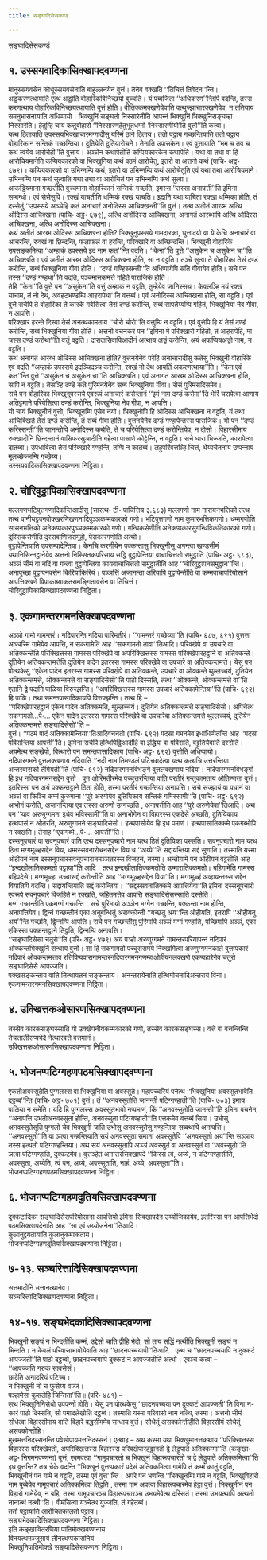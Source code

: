 ```yaml
---
title: सङ्घादिसेसकण्डं

---
```

सङ्घादिसेसकण्डं  


## १. उस्सयवादिकासिक्खापदवण्णना

मानुस्सयवसेन कोधूस्सयवसेनाति बाहुल्‍लनयेन वुत्तं। तेनेव वक्खति ‘‘तिचित्तं तिवेदन’’न्ति। अड्डकरणत्थायाति एत्थ अड्डोति वोहारिकविनिच्छयो वुच्‍चति। यं पब्बजिता ‘‘अधिकरण’’न्तिपि वदन्ति, तस्स करणत्थाय वोहारिकविनिच्छयत्थायाति वुत्तं होति। वीतिक्‍कमक्खणेयेवाति वत्थुज्झाचारक्खणेयेव, न ततियाय समनुभासनायाति अधिप्पायो। भिक्खुनिं सङ्घतो निस्सारेतीति आपन्‍नं भिक्खुनिं भिक्खुनिसङ्घम्हा निस्सारेति। हेतुम्हि चायं कत्तुवोहारो ‘‘निस्सारणहेतुभूतधम्मो ‘निस्सारणीयो’ति वुत्तो’’ति कत्वा।  
यत्थ ठितायाति उपस्सयभिक्खाचारमग्गादीसु यस्मिं ठाने ठिताय। ततो पट्ठाय गच्छन्तियाति ततो पट्ठाय वोहारिकानं सन्तिकं गच्छन्तिया। दुतियेति दुतियारोचने। तेनाति उपासकेन। एवं वुत्तायाति ‘‘मम च तव च कथं त्वंयेव आरोचेही’’ति वुत्ताय। अञ्‍ञेन कथापेतीति कप्पियकारकेन कथापेति। यथा वा तथा वा हि आरोचियमानेति कप्पियकारको वा भिक्खुनिया कथं पठमं आरोचेतु, इतरो वा अत्तनो कथं (पाचि॰ अट्ठ॰ ६७९)। कप्पियकारको वा उभिन्‍नम्पि कथं, इतरो वा उभिन्‍नम्पि कथं आरोचेतूति एवं यथा तथा आरोचियमाने। उभिन्‍नम्पि पन कथं सुत्वाति यथा तथा वा आरोचितं पन उभिन्‍नम्पि कथं सुत्वा।  
आकड्ढियमाना गच्छतीति वुच्‍चमाना वोहारिकानं सन्तिकं गच्छति, इमस्स ‘‘तस्सा अनापत्ती’’ति इमिना सम्बन्धो। एवं सेसेसुपि। रक्खं याचतीति धम्मिकं रक्खं याचति। इदानि यथा याचिता रक्खा धम्मिका होति, तं दस्सेतुं ‘‘उपस्सये अञ्‍ञेहि कतं अनाचारं अनोदिस्स आचिक्खन्ती’’ति वुत्तं। तत्थ अतीतं आरब्भ अत्थि ओदिस्स आचिक्खना (पाचि॰ अट्ठ॰ ६७९), अत्थि अनोदिस्स आचिक्खना, अनागतं आरब्भापि अत्थि ओदिस्स आचिक्खना, अत्थि अनोदिस्स आचिक्खना।  
कथं अतीतं आरब्भ ओदिस्स आचिक्खना होति? भिक्खुनुपस्सये गामदारका, धुत्तादयो वा ये केचि अनाचारं वा आचरन्ति, रुक्खं वा छिन्दन्ति, फलाफलं वा हरन्ति, परिक्खारे वा अच्छिन्दन्ति। भिक्खुनी वोहारिके उपसङ्कमित्वा ‘‘अम्हाकं उपस्सये इदं नाम कत’’न्ति वदति। ‘‘केना’’ति वुत्ते ‘‘असुकेन च असुकेन चा’’ति आचिक्खति। एवं अतीतं आरब्भ ओदिस्स आचिक्खना होति, सा न वट्टति। तञ्‍चे सुत्वा ते वोहारिका तेसं दण्डं करोन्ति, सब्बं भिक्खुनिया गीवा होति। ‘‘दण्डं गण्हिस्सन्ती’’ति अधिप्पायेपि सति गीवायेव होति। सचे पन तस्स ‘‘दण्डं गण्हथा’’ति वदति, पञ्‍चमासकमत्ते गहिते पाराजिकं होति।  
तेहि ‘‘केना’’ति वुत्ते पन ‘‘असुकेना’ति वत्तुं अम्हाकं न वट्टति, तुम्हेयेव जानिस्सथ। केवलञ्हि मयं रक्खं याचाम, तं नो देथ, अवहटभण्डम्पि आहरापेथा’’ति वत्तब्बं। एवं अनोदिस्स आचिक्खना होति, सा वट्टति। एवं वुत्ते सचेपि ते वोहारिका ते कारके गवेसित्वा तेसं दण्डं करोन्ति, सब्बं सापतेय्यम्पि गहितं, भिक्खुनिया नेव गीवा, न आपत्ति।  
परिक्खारं हरन्ते दिस्वा तेसं अनत्थकामताय ‘‘चोरो चोरो’’ति वत्तुम्पि न वट्टति। एवं वुत्तेपि हि यं तेसं दण्डं करोन्ति, सब्बं भिक्खुनिया गीवा होति। अत्तनो वचनकरं पन ‘‘इमिना मे परिक्खारो गहितो, तं आहरापेहि, मा चस्स दण्डं करोथा’’ति वत्तुं वट्टति। दासदासिवापिआदीनं अत्थाय अड्डं करोन्ति, अयं अकप्पियअड्डो नाम, न वट्टति।  
कथं अनागतं आरब्भ ओदिस्स आचिक्खना होति? वुत्तनयेनेव परेहि अनाचारादीसु कतेसु भिक्खुनी वोहारिके एवं वदति ‘‘अम्हाकं उपस्सये इदञ्‍चिदञ्‍च करोन्ति, रक्खं नो देथ आयतिं अकरणत्थाया’’ति। ‘‘केन एवं कत’’न्ति वुत्ते ‘‘असुकेन च असुकेन चा’’ति आचिक्खति। एवं अनागतं आरब्भ ओदिस्स आचिक्खना होति, सापि न वट्टति। तेसञ्हि दण्डे कते पुरिमनयेनेव सब्बं भिक्खुनिया गीवा। सेसं पुरिमसदिसमेव।  
सचे पन वोहारिका भिक्खुनुपस्सये एवरूपं अनाचारं करोन्तानं ‘‘इमं नाम दण्डं करोमा’’ति भेरिं चरापेत्वा आणाय अतिट्ठमाने परियेसित्वा दण्डं करोन्ति, भिक्खुनिया नेव गीवा, न आपत्ति।  
यो चायं भिक्खुनीनं वुत्तो, भिक्खूनम्पि एसेव नयो। भिक्खुनोपि हि ओदिस्स आचिक्खना न वट्टति, यं तथा आचिक्खिते तेसं दण्डं करोन्ति, तं सब्बं गीवा होति। वुत्तनयेनेव दण्डं गण्हापेन्तस्स पाराजिकं। यो पन ‘‘दण्डं करिस्सन्ती’’ति जानन्तोपि अनोदिस्स कथेति, ते च परियेसित्वा दण्डं करोन्तियेव, न दोसो। विहारसीमाय रुक्खादीनि छिन्दन्तानं वासिफरसुआदीनि गहेत्वा पासाणे कोट्टेन्ति, न वट्टति। सचे धारा भिज्‍जति, कारापेत्वा दातब्बा। उपधावित्वा तेसं परिक्खारे गण्हन्ति, तम्पि न कातब्बं। लहुपरिवत्तञ्हि चित्तं, थेय्यचेतनाय उप्पन्‍नाय मूलच्छेज्‍जम्पि गच्छेय्य।  
उस्सयवादिकासिक्खापदवण्णना निट्ठिता।  


## २. चोरिवुट्ठापिकासिक्खापदवण्णना

मल्‍लगणभटिपुत्तगणादिकन्तिआदीसु (सारत्थ॰ टी॰ पाचित्तिय ३.६८३) मल्‍लगणो नाम नारायनभत्तिको तत्थ तत्थ पानीयट्ठपनपोक्खरणिखणनादिपुञ्‍ञकम्मकारको गणो। भटिपुत्तगणो नाम कुमारभत्तिकगणो। धम्मगणोति सासनभत्तिको अनेकप्पकारपुञ्‍ञकम्मकारको गणो। गन्धिकसेणीति अनेकप्पकारसुगन्धिविकतिकारको गणो। दुस्सिकसेणीति दुस्सवाणिजसमूहो, पेसकारगणोति अत्थो।  
वुट्ठापेन्तियाति उपसम्पादेन्तिया। केनचि करणीयेन पक्‍कन्तासु भिक्खुनीसु अगन्त्वा खण्डसीमं यथानिसिन्‍नट्ठानेयेव अत्तनो निस्सितकपरिसाय सद्धिं वुट्ठापेन्तिया वाचाचित्ततो समुट्ठाति (पाचि॰ अट्ठ॰ ६८३), अञ्‍ञं सीमं वा नदिं वा गन्त्वा वुट्ठापेन्तिया कायवाचाचित्ततो समुट्ठातीति आह ‘‘चोरिवुट्ठापनसमुट्ठान’’न्ति। अनापुच्छा वुट्ठापनवसेन किरियाकिरियं। पञ्‍ञत्तिं अजानन्ता अरियापि वुट्ठापेन्तीति वा कम्मवाचापरियोसाने आपत्तिक्खणे विपाकाब्याकतसमङ्गितावसेन वा तिचित्तं।  
चोरिवुट्ठापिकासिक्खापदवण्णना निट्ठिता।  


## ३. एकगामन्तरगमनसिक्खापदवण्णना

अञ्‍ञो गामो गामन्तरं। नदिपारन्ति नदिया पारिमतीरं। ‘‘गामन्तरं गच्छेय्या’’ति (पाचि॰ ६८७, ६९१) वुत्तत्ता अञ्‍ञस्मिं गामेयेव आपत्ति, न सकगामेति आह ‘‘सकगामतो तावा’’तिआदि। परिक्खेपे वा उपचारे वा अतिक्‍कन्तेति परिक्खित्तस्स गामस्स परिक्खेपे वा अपरिक्खित्तस्स गामस्स परिक्खेपारहट्ठाने वा अतिक्‍कन्ते। दुतियेन अतिक्‍कन्तमत्तेति दुतियेन पादेन इतरस्स गामस्स परिक्खेपे वा उपचारे वा अतिक्‍कन्तमत्ते। येसु पन पोत्थकेसु ‘‘एकेन पादेन इतरस्स गामस्स परिक्खेपे वा अतिक्‍कन्ते, उपचारे वा ओक्‍कन्ते थुल्‍लच्‍चयं, दुतियेन अतिक्‍कन्तमत्ते, ओक्‍कन्तमत्ते वा सङ्घादिसेसो’’ति पाठो दिस्सति, तत्थ ‘‘ओक्‍कन्ते, ओक्‍कन्तमत्ते वा’’ति एतानि द्वे पदानि पाळिया विरुज्झन्ति। ‘‘अपरिक्खित्तस्स गामस्स उपचारं अतिक्‍कामेन्तिया’’ति (पाचि॰ ६९२) हि पाळि। तथा समन्तपासादिकायपि विरुज्झन्ति। तत्थ हि –  
‘‘परिक्खेपारहट्ठानं एकेन पादेन अतिक्‍कमति, थुल्‍लच्‍चयं। दुतियेन अतिक्‍कन्तमत्ते सङ्घादिसेसो। अपिचेत्थ सकगामतो…पे॰… एकेन पादेन इतरस्स गामस्स परिक्खेपे वा उपचारेवा अतिक्‍कन्तमत्ते थुल्‍लच्‍चयं, दुतियेन अतिक्‍कन्तमत्ते सङ्घादिसेसो’’ति –  
वुत्तं। ‘‘पठमं पादं अतिक्‍कामेन्तिया’’तिआदिवचनतो (पाचि॰ ६९२) पदसा गमनमेव इधाधिप्पेतन्ति आह ‘‘पदसा पविसन्तिया आपत्ती’’ति। इमिना सचेपि हत्थिपिट्ठिआदीहि वा इद्धिया वा पविसति, वट्टतियेवाति दस्सेति। अयमेत्थ सङ्खेपो, वित्थारो पन समन्तपासादिकाय (पाचि॰ अट्ठ॰ ६९२) वुत्तोति अधिप्पायो।  
नदिपारगमने वुत्तलक्खणाय नदियाति ‘‘नदी नाम तिमण्डलं पटिच्छादेत्वा यत्थ कत्थचि उत्तरन्तिया अन्तरवासको तेमियती’’ति (पाचि॰ ६९२) नदिपारगमनविभङ्गे वुत्तलक्खणाय नदिया। नदिपारगमनविभङ्गो हि इध नदिपारगमनसद्देन वुत्तो। पुन ओरिमतीरमेव पच्‍चुत्तरन्तिया वाति परतीरं गन्तुकामताय ओतिण्णत्ता वुत्तं। इतरिस्सा पन अयं पक्‍कन्तट्ठाने ठिता होति, तस्मा परतीरं गच्छन्तिया अनापत्ति। सचे सज्झायं वा पधानं वा अञ्‍ञं वा किञ्‍चि कम्मं कुरुमाना ‘‘पुरे अरुणेयेव दुतियिकाय सन्तिकं गमिस्सामी’’ति (पाचि॰ अट्ठ॰ ६९२) आभोगं करोति, अजानन्तिया एव तस्सा अरुणो उग्गच्छति , अनापत्तीति आह ‘‘पुरे अरुणेयेवा’’तिआदि। अथ पन ‘‘याव अरुणुग्गमना इधेव भविस्सामी’’ति वा अनाभोगेन वा विहारस्स एकदेसे अच्छति, दुतियिकाय हत्थपासं न ओतरति, अरुणुग्गमने सङ्घादिसेसो। हत्थपासोयेव हि इध पमाणं। हत्थपासातिक्‍कमे एकगब्भोपि न रक्खति। तेनाह ‘‘एकगब्भे…पे॰… आपत्ती’’ति।  
दस्सनूपचारं वा सवनूपचारं वाति एत्थ दस्सनूपचारो नाम यत्थ ठितं दुतियिका पस्सति। सवनूपचारो नाम यत्थ ठिता मग्गमूळ्हसद्देन विय, धम्मस्सवनारोचनसद्देन विय च ‘‘अय्ये’’ति सद्दायन्तिया सद्दं सुणाति। तस्माति यस्मा ओहीयनं नाम दस्सनूपचारसवनूपचारानमञ्‍ञतरस्स विजहनं, तस्मा। अन्तोगामे पन ओहीयनं वट्टतीति आह ‘‘इन्दखीलातिक्‍कमतो पट्ठाया’’ति आदि। तत्थ इन्दखीलातिक्‍कमतोति उम्मारातिक्‍कमतो। बहिगामेति गामस्स बहिपदेसे। मग्गमूळ्हा उच्‍चासद्दं करोन्तीति आह ‘‘मग्गमूळ्हसद्देन विया’’ति। मग्गमूळ्हं अव्हायन्तस्स सद्देन वियातिपि वदन्ति। सद्दायन्तियाति सद्दं करोन्तिया। ‘‘सद्दस्सवनातिक्‍कमे आपत्तियेवा’’ति इमिना दस्सनूपचारो एवरूपे सवनूपचारे विजहिते न रक्खति, जहितमत्तेव आपत्ति सङ्घादिसेसस्साति दस्सेति।  
मग्गं गच्छन्तीति एकमग्गं गच्छन्ति। सचे पुरिमायो अञ्‍ञेन मग्गेन गच्छन्ति, पक्‍कन्ता नाम होन्ति, अनापत्तियेव। द्विन्‍नं गच्छन्तीनं एका अनुबन्धितुं असक्‍कोन्ती ‘‘गच्छतु अय’’न्ति ओहीयति, इतरापि ‘‘ओहीयतु अय’’न्ति गच्छति, द्विन्‍नम्पि आपत्ति। सचे पन गच्छन्तीसु पुरिमापि अञ्‍ञं मग्गं गण्हाति, पच्छिमापि अञ्‍ञं, एका एकिस्सा पक्‍कन्तट्ठाने तिट्ठति, द्विन्‍नम्पि अनापत्ति।  
‘‘सङ्घादिसेसा चतुरो’’ति (परि॰ अट्ठ॰ ४७९) अयं पञ्हो अरुणुग्गमने गामन्तरपरियापन्‍नं नदिपारं ओक्‍कन्तभिक्खुनिं सन्धाय वुत्तो। सा हि सकगामतो पच्‍चूससमये निक्खमित्वा अरुणुग्गमनकाले वुत्तप्पकारं नदिपारं ओक्‍कन्तमत्ताव रत्तिविप्पवासगामन्तरनदिपारगमनगणम्हाओहीयनलक्खणे एकप्पहारेनेव चतुरो सङ्घादिसेसे आपज्‍जति।  
पक्खसङ्कन्ताय वाति तित्थायतनं सङ्कन्ताय। अनन्तरायेनाति हत्थिमोचनादिअन्तरायं विना।  
एकगामन्तरगमनसिक्खापदवण्णना निट्ठिता।  


## ४. उक्खित्तकओसारणसिक्खापदवण्णना

तस्सेव कारकसङ्घस्साति यो उक्खेपनीयकम्मकारको गणो, तस्सेव कारकसङ्घस्स। वत्ते वा वत्तन्तिन्ति तेचत्तालीसप्पभेदे नेत्थारवत्ते वत्तमानं।  
उक्खित्तकओसारणसिक्खापदवण्णना निट्ठिता।  


## ५. भोजनप्पटिग्गहणपठमसिक्खापदवण्णना

एकतोअवस्सुतेति पुग्गलस्स वा भिक्खुनिया वा अवस्सुते। महापच्‍चरियं पनेत्थ ‘‘भिक्खुनिया अवस्सुतभावेति दट्ठब्ब’’न्ति (पाचि॰ अट्ठ॰ ७०१) वुत्तं। तं ‘‘अनवस्सुतोति जानन्ती पटिग्गण्हाती’’ति (पाचि॰ ७०३) इमाय पाळिया न समेति। यदि हि पुग्गलस्स अवस्सुतभावो नप्पमाणं, किं ‘‘अनवस्सुतोति जानन्ती’’ति इमिना वचनेन, ‘‘अनापत्ति उभतोअनवस्सुता होन्ति, अनवस्सुता पटिग्गण्हाती’’ति एत्तकमेव वत्तब्बं सिया। उभोसु अनवस्सुतेसूति पुग्गलो चेव भिक्खुनी चाति उभोसु अनवस्सुतेसु गण्हन्तिया सब्बथापि अनापत्ति। ‘‘अनवस्सुतो’’ति वा ञत्वा गण्हन्तियाति सयं अनवस्सुता समाना अवस्सुतेपि ‘‘अनवस्सुतो अय’’न्ति सञ्‍ञाय तस्स हत्थतो पटिग्गण्हन्तिया। अथ सयं अनवस्सुतापि अञ्‍ञं अवस्सुतं वा अनवस्सुतं वा ‘‘अवस्सुतो’’ति ञत्वा पटिग्गण्हाति, दुक्‍कटमेव। वुत्तञ्हेतं अनन्तरसिक्खापदे ‘‘किस्स त्वं, अय्ये, न पटिग्गण्हासीति, अवस्सुता, अय्येति, त्वं पन, अय्ये, अवस्सुताति, नाहं, अय्ये, अवस्सुता’’ति।  
भोजनप्पटिग्गहणपठमसिक्खापदवण्णना निट्ठिता।  


## ६. भोजनप्पटिग्गहणदुतियसिक्खापदवण्णना

दुक्‍कटादिका सङ्घादिसेसपरियोसाना आपत्तियो इमिना सिक्खापदेन उय्योजिकायेव, इतरिस्सा पन आपत्तिभेदो पठमसिक्खापदेनाति आह ‘‘सा एवं उय्योजनेना’’तिआदि।  
कुलानुद्दयतायाति कुलानुकम्पकताय।  
भोजनप्पटिग्गहणदुतियसिक्खापदवण्णना निट्ठिता।  


## ७-१३. सञ्‍चरित्तादिसिक्खापदवण्णना

सत्तमादीनि उत्तानत्थानेव।  
सञ्‍चरित्तादिसिक्खापदवण्णना निट्ठिता।  


## १४-१७. सङ्घभेदकादिसिक्खापदवण्णना

भिक्खुनी सङ्घं न भिन्दतीति कम्मं, उद्देसो चाति द्वीहि भेदो, सो ताय सद्धिं नत्थीति भिक्खुनी सङ्घं न भिन्दति। न केवलं परिवासाभावोयेवाति आह ‘‘छादनपच्‍चयापी’’तिआदि। एत्थ च ‘‘छादनपच्‍चयापि न दुक्‍कटं आपज्‍जती’’ति पाठो दट्ठब्बो, छादनपच्‍चयापि दुक्‍कटं न आपज्‍जतीति अत्थो। एवञ्‍च कत्वा –  
‘‘आपज्‍जति गरुकं सावसेसं।  
छादेति अनादरियं पटिच्‍च।  
न भिक्खुनी नो च फुसेय्य वज्‍जं।  
पञ्हामेसा कुसलेहि चिन्तिता’’ति॥ (परि॰ ४८१) –  
एत्थ भिक्खुनिनिसेधो उपपन्‍नो होति। येसु पन पोत्थकेसु ‘‘छादनपच्‍चया पन दुक्‍कटं आपज्‍जती’’ति विना न-कारं पाठो दिस्सति, सो पमादलेखोति दट्ठब्बं। तस्माति यस्मा परिवासो नाम नत्थि, तस्मा। अत्तनो सीमं सोधेत्वा विहारसीमाय वाति विहारे बद्धसीममेव सन्धाय वुत्तं। सोधेतुं असक्‍कोन्तीहीति विहारसीमं सोधेतुं असक्‍कोन्तीहि।  
मुखमत्तनिदस्सनन्ति पवेसोपायमत्तनिदस्सनं। एत्थाह – अथ कस्मा यथा भिक्खुमानत्तकथाय ‘‘परिक्खित्तस्स विहारस्स परिक्खेपतो, अपरिक्खित्तस्स विहारस्स परिक्खेपारहट्ठानतो द्वे लेड्डुपाते अतिक्‍कम्मा’’ति (कङ्खा॰ अट्ठ॰ निगमनवण्णना) वुत्तं, एवमवत्वा ‘‘गामूपचारतो च भिक्खूनं विहारूपचारतो च द्वे लेड्डुपाते अतिक्‍कमित्वा’’ति इध वुत्तन्ति? तत्र चेके वदन्ति ‘‘भिक्खूनं वुत्तप्पकारं पदेसं अतिक्‍कमित्वा गामेपि तं कम्मं कातुं वट्टति, भिक्खुनीनं पन गामे न वट्टति, तस्मा एवं वुत्त’’न्ति। अपरे पन भणन्ति ‘‘भिक्खूनम्पि गामे न वट्टति, भिक्खुविहारो नाम पुब्बेयेव गामूपचारं अतिक्‍कमित्वा तिट्ठति , तस्मा गामं अवत्वा विहारूपचारमेव हेट्ठा वुत्तं। भिक्खुनीनं पन विहारो गामेयेव, न बहि, तस्मा गामूपचारञ्‍च विहारूपचारञ्‍च उभयमेवेत्थ दस्सितं। तस्मा उभयत्थापि अत्थतो नानात्थं नत्थी’’ति। वीमंसित्वा यञ्‍चेत्थ युज्‍जति, तं गहेतब्बं।  
ततो पट्ठायाति आरोचितकालतो पट्ठाय।  
सङ्घभेदकादिसिक्खापदवण्णना निट्ठिता।  
इति कङ्खावितरणिया पातिमोक्खवण्णनाय  
विनयत्थमञ्‍जूसायं लीनत्थप्पकासनियं  
भिक्खुनिपातिमोक्खे सङ्घादिसेसवण्णना निट्ठिता।  